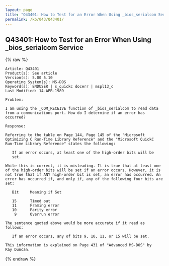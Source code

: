 ```yaml
---
layout: page
title: "Q43401: How to Test for an Error When Using _bios_serialcom Service"
permalink: /kb/043/Q43401/
---
```


## Q43401: How to Test for an Error When Using _bios_serialcom Service

{% raw %}

	Article: Q43401
	Product(s): See article
	Version(s): 5.00 5.10
	Operating System(s): MS-DOS
	Keyword(s): ENDUSER | s_quickc docerr | mspl13_c
	Last Modified: 14-APR-1989
	
	Problem:
	
	I am using the _COM_RECEIVE function of _bios_serialcom to read data
	from a communications port. How do I determine if an error has
	occurred?
	
	Response:
	
	Referring to the table on Page 144, Page 145 of the "Microsoft
	Optimizing C Run-Time Library Reference" and the "Microsoft QuickC
	Run-Time Library Reference" states the following:
	
	   If an error occurs, at least one of the high-order bits will be
	   set.
	
	While this is correct, it is misleading. It is true that at least one
	of the high-order bits will be set if an error occurs. However, it is
	not true that if ANY high-order bit is set, an error has occurred. An
	error has occurred if, and only if, any of the following four bits are
	set:
	
	   Bit     Meaning if Set
	
	   15      Timed out
	   11      Framing error
	   10      Parity error
	    9      Overrun error
	
	The sentence quoted above would be more accurate if it read as
	follows:
	
	   If an error occurs, any of bits 9, 10, 11, or 15 will be set.
	
	This information is explained on Page 431 of "Advanced MS-DOS" by
	Ray Duncan.

{% endraw %}
